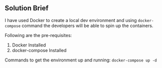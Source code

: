 ## Solution Brief

I have used Docker to create a local dev environment and using `docker-compose` command the developers will be able to spin up the containers.


Following are the pre-requisites:
1. Docker Installed
2. docker-compose Installed


Commands to get the environment up and running: `docker-compose up -d`
